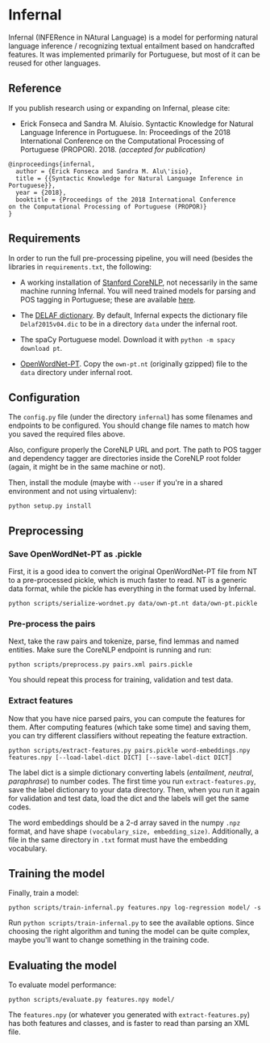 Infernal
========

Infernal (INFERence in NAtural Language) is a model for performing natural
language inference / recognizing textual entailment based on handcrafted
features. It was implemented primarily for Portuguese, but most of it can be
reused for other languages.

Reference
---------

If you publish research using or expanding on Infernal, please cite:

* Erick Fonseca and Sandra M. Aluísio. Syntactic Knowledge for Natural Language
Inference in Portuguese. In: Proceedings of the 2018 International Conference
on the Computational Processing of Portuguese (PROPOR). 2018.
*(accepted for publication)*

```
@inproceedings{infernal,
  author = {Erick Fonseca and Sandra M. Alu\'isio},
  title = {{Syntactic Knowledge for Natural Language Inference in Portuguese}},
  year = {2018},
  booktitle = {Proceedings of the 2018 International Conference
on the Computational Processing of Portuguese (PROPOR)}
}
```

Requirements
------------

In order to run the full pre-processing pipeline, you will need (besides the
libraries in `requirements.txt`, the following:

* A working installation of [Stanford CoreNLP](https://stanfordnlp.github.io/CoreNLP/), not necessarily in the same machine running Infernal.
 You will need trained models for parsing and POS tagging in Portuguese; these are available [here](https://docs.google.com/uc?export=download&id=0B9AWPiAx5i1lb3ZLWVVCTkJBSTQ).

* The [DELAF dictionary](http://www.nilc.icmc.usp.br/nilc/projects/unitex-pb/web/dicionarios.html).
 By default, Infernal expects the dictionary file `Delaf2015v04.dic` to be in a directory `data` under the infernal root.

* The spaCy Portuguese model. Download it with `python -m spacy download pt`.

* [OpenWordNet-PT](https://github.com/own-pt/openWordnet-PT). Copy the `own-pt.nt` (originally gzipped) file to the `data` directory under infernal root.

Configuration
-------------

The `config.py` file (under the directory `infernal`) has some filenames and endpoints to be configured.
You should change file names to match how you saved the required files above.

Also, configure properly the CoreNLP URL and port. The path to POS tagger and dependency tagger are directories
inside the CoreNLP root folder (again, it might be in the same machine or not).

Then, install the module (maybe with `--user` if you're in a shared environment and not using virtualenv):

```
python setup.py install
```

Preprocessing
-------------

### Save OpenWordNet-PT as .pickle

First, it is a good idea to convert the original OpenWordNet-PT file from NT to a pre-processed pickle, which is much faster
to read. NT is a generic data format, while the pickle has everything in the format used by Infernal.

```
python scripts/serialize-wordnet.py data/own-pt.nt data/own-pt.pickle
```

### Pre-process the pairs

Next, take the raw pairs and tokenize, parse, find lemmas and named entities.
Make sure the CoreNLP endpoint is running and run:

```
python scripts/preprocess.py pairs.xml pairs.pickle
```

You should repeat this process for training, validation and test data.

### Extract features

Now that you have nice parsed pairs, you can compute the features for them.
After computing features (which take some time) and saving them, you can try
different classifiers without repeating the feature extraction.

```
python scripts/extract-features.py pairs.pickle word-embeddings.npy features.npy [--load-label-dict DICT] [--save-label-dict DICT]
```

The label dict is a simple dictionary converting labels (*entailment*,
*neutral*, *paraphrase*) to number codes. The first time you run
`extract-features.py`, save the label dictionary to your data directory. Then,
when you run it again for validation and test data, load the dict and the labels
will get the same codes.

The word embeddings should be a 2-d array saved in the numpy `.npz` format, and
have shape `(vocabulary_size, embedding_size)`. Additionally, a file in the same
directory in `.txt` format must have the embedding vocabulary.

Training the model
------------------

Finally, train a model:

```
python scripts/train-infernal.py features.npy log-regression model/ -s
```

Run `python scripts/train-infernal.py` to see the available options. Since
choosing the right algorithm and tuning the model can be quite complex, maybe
you'll want to change something in the training code.

Evaluating the model
--------------------

To evaluate model performance:

```
python scripts/evaluate.py features.npy model/
```

The `features.npy` (or whatever you generated with `extract-features.py`)
has both features and classes, and is faster to read than parsing an XML file.

